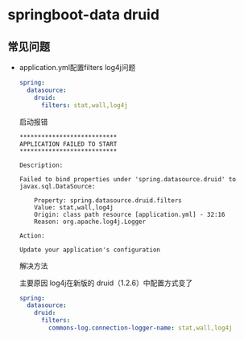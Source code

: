 # springboot-data druid


## 常见问题
* application.yml配置filters log4j问题
    ```yaml
    spring:
      datasource:
        druid:
          filters: stat,wall,log4j
    ```
    
    启动报错
    ```text
    ***************************
    APPLICATION FAILED TO START
    ***************************
    
    Description:
    
    Failed to bind properties under 'spring.datasource.druid' to javax.sql.DataSource:
    
        Property: spring.datasource.druid.filters
        Value: stat,wall,log4j
        Origin: class path resource [application.yml] - 32:16
        Reason: org.apache.log4j.Logger
    
    Action:
    
    Update your application's configuration
    ```
    
    解决方法
        
    主要原因 log4j在新版的 druid（1.2.6）中配置方式变了
    ```yaml
    spring:
      datasource:
        druid:
          filters:
            commons-log.connection-logger-name: stat,wall,log4j
    ```